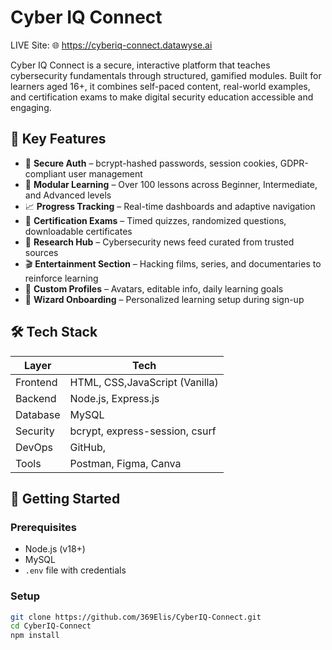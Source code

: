# Cyber IQ Connect

LIVE Site: 🌐 https://cyberiq-connect.datawyse.ai

Cyber IQ Connect is a secure, interactive platform that teaches cybersecurity fundamentals through structured, gamified modules. Built for learners aged 16+, it combines self-paced content, real-world examples, and certification exams to make digital security education accessible and engaging.

## 🎯 Key Features

- 🔐 **Secure Auth** – bcrypt-hashed passwords, session cookies, GDPR-compliant user management
- 🧠 **Modular Learning** – Over 100 lessons across Beginner, Intermediate, and Advanced levels
- 📈 **Progress Tracking** – Real-time dashboards and adaptive navigation
- 📝 **Certification Exams** – Timed quizzes, randomized questions, downloadable certificates
- 📰 **Research Hub** – Cybersecurity news feed curated from trusted sources
- 🎬 **Entertainment Section** – Hacking films, series, and documentaries to reinforce learning
- 👤 **Custom Profiles** – Avatars, editable info, daily learning goals
- 🧙 **Wizard Onboarding** – Personalized learning setup during sign-up

## 🛠️ Tech Stack

| Layer      | Tech                          |
|------------|-------------------------------|
| Frontend   | HTML, CSS,JavaScript (Vanilla)|
| Backend    | Node.js, Express.js           |
| Database   | MySQL                         |
| Security   | bcrypt, express-session, csurf|
| DevOps     | GitHub,                       |
| Tools      | Postman, Figma, Canva         |

## 🚀 Getting Started

### Prerequisites
- Node.js (v18+)
- MySQL
- `.env` file with credentials

### Setup

```bash
git clone https://github.com/369Elis/CyberIQ-Connect.git
cd CyberIQ-Connect
npm install
